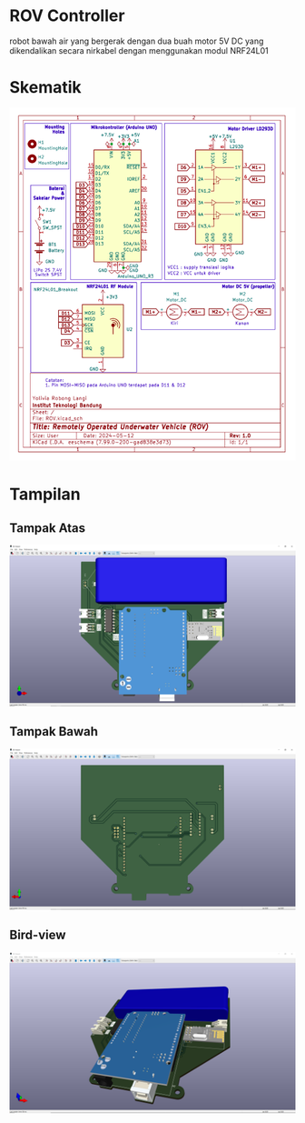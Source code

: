 # ROV Controller

robot bawah air yang bergerak dengan dua buah motor 5V DC yang dikendalikan secara nirkabel dengan menggunakan modul NRF24L01

# Skematik

![skematik](./img/sch.png)

# Tampilan

## Tampak Atas

![top view](./img/top-view.png)

## Tampak Bawah

![top view](./img/bottom-view.png)

## Bird-view

![Bird view](./img/bird-view.png)